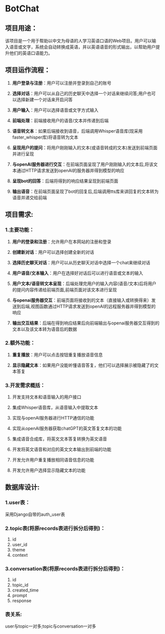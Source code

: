# BotChat
## 项目用途：
该项目是一个用于帮助以中文为母语的人学习英语口语的Web项目。用户可以输入语音或文字，系统会自动转换成英语，并以英语语音的形式输出，以帮助用户提升他们的英语口语能力。

## 项目运作流程：

1. **用户登录与注册**：用户可以注册并登录到自己的账号

2. **选择对话**：用户可以从自己的历史聊天中选择一个对话来继续问答;用户也可以选择新建一个对话来开启问答

3. **用户输入**：用户可以选择语音或文字方式输入

4. **前端处理**：前端接收用户的语音/文本并传递到后端

5. **语音转文本**：如果后端接收到语音，后端调用Whisper语音库(现采用faster_whisper库)将语音转为文本

6. **呈现用户的提问**：将用户刚刚输入的文本(或语音转成的文本)发送到前端页面并进行呈现

6. **与openAI服务器进行交互**：在前端页面呈现了用户刚刚输入的文本后,将该文本通过HTTP请求发送到openAI的服务器并得到模型的响应

8. **呈现bot的回答**：后端将得到的响应结果呈现到前端页面

9. **输出语音**：在前端页面呈现了bot的回复后,后端调用tts库来讲回复的文本转为语音并递交给前端

## 项目需求:

### 1.主要功能：

1. **用户的登录和注册**：允许用户在本网站的注册和登录

2. **创建新对话**：用户可以选择创建全新的对话

3. **选择历史聊天对话**：用户可以从历史聊天对话中选择一个chat来继续对话

4. **用户语音/文本输入**：用户在选择好对话后可以进行语音或文本的输入

5. **用户文本/语音转文本呈现**：后端处理完用户的输入内容(语音/文本)后将用户的提问内容传递给前端页面,前端页面对该文本进行呈现

6. **与openai服务器交互**：前端页面将接收到的文本（直接输入或转换得来）发送到后端,视图函数通过HTTP请求发送到openAI的远程服务器并得到模型的响应

7. **输出交互结果**：后端在得到响应结果后向前端输出与openai服务器交互得到的文本以及该文本转为语音后的数据

### 2.额外功能：

1. **重复播放**：用户可以点击按钮重复播放语音信息

2. **显示隐藏文本**：如果用户没能听懂语音答复，他们可以选择展示被隐藏了的文本答复

### 3.开发需求概括：

1. 开发支持文本和语音输入的用户接口

2. 集成Whisper语音库，从语音输入中提取文本

3. 实现与openAI服务器进行HTTP通信的功能

4. 实现从openAI服务器获取chatGPT的英文答复文本的功能

5. 集成语音合成库，将英文文本答复转换为英文语音

6. 开发将英文语音和对应的英文文本输出到前端的功能

7. 开发允许用户重复播放相同语音信息的功能

8. 开发允许用户选择显示隐藏文本的功能

## 数据库设计:

### 1.user表：
采用Django自带的auth_user表

### 2.topic表(将原records表进行拆分后得到)：
1. id
2. user_id
3. theme
4. context

### 3.conversation表(将原records表进行拆分后得到)：
1. id
2. topic_id
3. created_time
4. prompt
5. response
### 表关系:
user与topic一对多;topic与conversation一对多